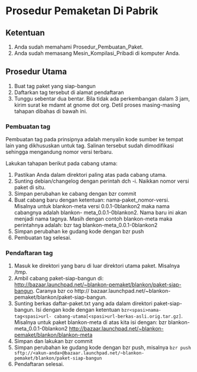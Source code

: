 # Prosedur Pemaketan Di Pabrik
## Ketentuan
   1. Anda sudah memahami Prosedur_Pembuatan_Paket.
   2. Anda sudah memasang Mesin_Kompilasi_Pribadi di komputer Anda.

## Prosedur Utama
   1. Buat tag paket yang siap-bangun
   2. Daftarkan tag tersebut di alamat pendaftaran
   3. Tunggu sebentar dua bentar. Bila tidak ada perkembangan dalam 3 jam,
      kirim surat ke mdamt at gnome dot org.
Detil proses masing-masing tahapan dibahas di bawah ini.

### Pembuatan tag
Pembuatan tag pada prinsipnya adalah menyalin kode sumber ke tempat lain yang
dikhususkan untuk tag. Salinan tersebut sudah dimodifikasi sehingga mengandung
nomor versi terbaru.

Lakukan tahapan berikut pada cabang utama:
   1. Pastikan Anda dalam direktori paling atas pada cabang utama.
   2. Sunting debian/changelog dengan perintah dch -i. Naikkan nomor versi
      paket di situ.
   3. Simpan perubahan ke cabang dengan bzr commit
   4. Buat cabang baru dengan ketentuan: nama-paket_nomor-versi. Misalnya untuk blankon-meta versi 0.0.1-0blankon2 maka nama cabangnya adalah blankon-
      meta_0.0.1-0blankon2. Nama baru ini akan menjadi nama tagnya. Masih dengan contoh blankon-meta maka perintahnya adalah: bzr tag blankon-meta_0.0.1-0blankon2
   5. Simpan perubahan ke gudang kode dengan bzr push
   6. Pembuatan tag selesai.

### Pendaftaran tag
   1. Masuk ke direktori yang baru di luar direktori utama paket. Misalnya /tmp.
   2. Ambil cabang paket-siap-bangun di: ​http://bazaar.launchpad.net/~blankon-pemaket/blankon/paket-siap-bangun. Caranya bzr co http://      bazaar.launchpad.net/~blankon-pemaket/blankon/paket-siap-bangun.
   3. Sunting berkas daftar-paket.txt yang ada dalam direktori paket-siap-bangun. Isi dengan kode dengan ketentuan `bzr<spasi>nama-tag<spasi>url-
      cabang-utama[<spasi>url-berkas-asli.orig.tar.gz]`. Misalnya untuk paket blankon-meta di atas kita isi dengan: bzr blankon-meta_0.0.1-0blankon2 http://bazaar.launchpad.net/~blankon-pemaket/blankon/blankon-meta
   4. Simpan dan lakukan bzr commit
   5. Simpan perubahan ke gudang kode dengan bzr push, misalnya `bzr push sftp://<akun-anda>@bazaar.launchpad.net/~blankon-pemaket/blankon/paket-siap-bangun`
   6. Pendaftaran selesai.